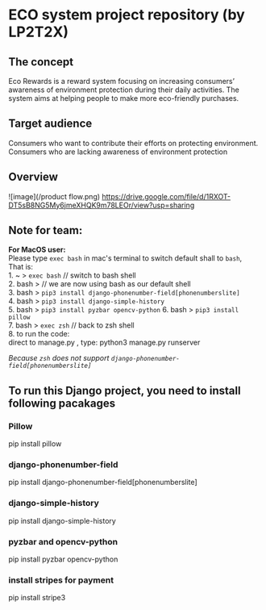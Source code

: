 # ECO system project repository (by LP2T2X)

## The concept
Eco Rewards is a reward system focusing on increasing consumers’ awareness of environment protection during their daily activities. The system aims at helping people to make more eco-friendly purchases.

## Target audience
Consumers who want to contribute their efforts on protecting environment.   
Consumers who are lacking awareness of environment protection

## Overview
![image](/product flow.png)
https://drive.google.com/file/d/1RXOT-DT5sB8NG5My6jmeXHQK9m78LEOr/view?usp=sharing

## Note for team:
**For MacOS user:**  
Please type `exec bash` in mac's terminal to switch default shall to `bash`,  
That is:   
         1.  ~ > `exec bash`  // switch to bash shell  
         2.  bash >   // we are now using bash as our default shell   
         3.  bash > `pip3 install django-phonenumber-field[phonenumberslite]`   
         4.  bash > `pip3 install django-simple-history`  
         5.  bash > `pip3 install pyzbar opencv-python` 
         6.  bash > `pip3 install pillow`  
         7.  bash > `exec zsh` // back to zsh shell    
         8. to run the code:   
                  direct to manage.py , type: python3 manage.py runserver  

*Because `zsh` does not support  `django-phonenumber-field[phonenumberslite]`*


## To run this Django project, you need to install following pacakages

### Pillow
pip install pillow  

### django-phonenumber-field
pip install django-phonenumber-field[phonenumberslite]

### django-simple-history
pip install django-simple-history

### pyzbar and opencv-python
pip install pyzbar opencv-python

### install stripes for payment
pip install stripe3

